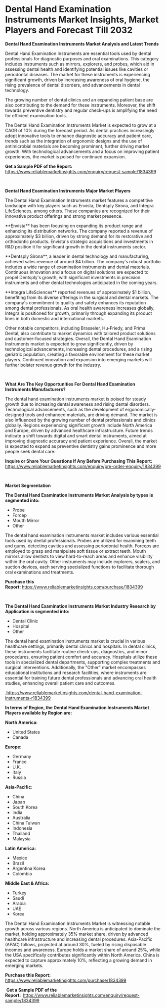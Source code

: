 <p><h1>Dental Hand Examination Instruments Market Insights, Market Players and Forecast Till 2032</h1></p><p><strong>Dental Hand Examination Instruments Market Analysis and Latest Trends</strong></p>
<p><p>Dental Hand Examination Instruments are essential tools used by dental professionals for diagnostic purposes and oral examinations. This category includes instruments such as mirrors, explorers, and probes, which aid in assessing dental health and identifying potential issues like cavities or periodontal diseases. The market for these instruments is experiencing significant growth, driven by increasing awareness of oral hygiene, the rising prevalence of dental disorders, and advancements in dental technology. </p><p>The growing number of dental clinics and an expanding patient base are also contributing to the demand for these instruments. Moreover, the shift towards preventive dentistry and regular check-ups is amplifying the need for efficient examination tools. </p><p>The Dental Hand Examination Instruments Market is expected to grow at a CAGR of 10% during the forecast period. As dental practices increasingly adopt innovative tools to enhance diagnostic accuracy and patient care, trends such as the integration of ergonomic designs and the use of antimicrobial materials are becoming prominent, further driving market growth. With technological advancements and a focus on improving patient experiences, the market is poised for continued expansion.</p></p>
<p><strong>Get a Sample PDF of the Report:&nbsp;</strong> <a href="https://www.reliablemarketinsights.com/enquiry/request-sample/1834399?utm_campaign=2535&utm_medium=2&utm_source=Github&utm_content=ia&utm_term=14042025&utm_id=dental-hand-examination-instruments">https://www.reliablemarketinsights.com/enquiry/request-sample/1834399</a></p>
<p>&nbsp;</p>
<p><strong>Dental Hand Examination Instruments Major Market Players</strong></p>
<p><p>The Dental Hand Examination Instruments market features a competitive landscape with key players such as Envista, Dentsply Sirona, and Integra LifeSciences, among others. These companies are recognized for their innovative product offerings and strong market presence.</p><p>**Envista** has been focusing on expanding its product range and enhancing its distribution networks. The company reported a revenue of approximately $3 billion, driven by strong demand for its restorative and orthodontic products. Envista's strategic acquisitions and investments in R&D position it for significant growth in the dental instruments sector.</p><p>**Dentsply Sirona**, a leader in dental technology and manufacturing, achieved sales revenue of around $4 billion. The company's robust portfolio includes a wide range of examination instruments and dental materials. Continuous innovation and a focus on digital solutions are expected to propel Dentsply's growth, with significant investments in precision instruments and other dental technologies anticipated in the coming years.</p><p>**Integra LifeSciences** reported revenues of approximately $1 billion, benefiting from its diverse offerings in the surgical and dental markets. The company's commitment to quality and safety enhances its reputation among dental professionals. As oral health awareness increases globally, Integra is positioned for growth, primarily through expanding its product lines in both domestic and international markets.</p><p>Other notable competitors, including Brasseler, Hu-Friedy, and Prima Dental, also contribute to market dynamics with tailored product solutions and customer-focused strategies. Overall, the Dental Hand Examination Instruments market is expected to grow significantly, driven by technological advancements, increasing dental procedures, and a rising geriatric population, creating a favorable environment for these market players. Continued innovation and expansion into emerging markets will further bolster revenue growth for the industry.</p></p>
<p>&nbsp;</p>
<p><strong>What Are The Key Opportunities For Dental Hand Examination Instruments Manufacturers?</strong></p>
<p><p>The dental hand examination instruments market is poised for steady growth due to increasing dental awareness and rising dental disorders. Technological advancements, such as the development of ergonomically-designed tools and enhanced materials, are driving demand. The market is also influenced by the growing number of dental professionals and clinics globally. Regions experiencing significant growth include North America and Europe, driven by advanced healthcare infrastructure. Future trends indicate a shift towards digital and smart dental instruments, aimed at improving diagnostic accuracy and patient experience. Overall, the market is expected to expand as preventive dentistry gains prominence and more people seek dental care.</p></p>
<p><strong>Inquire or Share Your Questions If Any Before Purchasing This Report:</strong> <a href="https://www.reliablemarketinsights.com/enquiry/pre-order-enquiry/1834399?utm_campaign=2535&utm_medium=2&utm_source=Github&utm_content=ia&utm_term=14042025&utm_id=dental-hand-examination-instruments">https://www.reliablemarketinsights.com/enquiry/pre-order-enquiry/1834399</a></p>
<p>&nbsp;</p>
<p><strong>Market Segmentation</strong></p>
<p><strong>The Dental Hand Examination Instruments Market Analysis by types is segmented into:</strong></p>
<p><ul><li>Probe</li><li>Forcep</li><li>Mouth Mirror</li><li>Other</li></ul></p>
<p><p>The dental hand examination instruments market includes various essential tools used by dental professionals. Probes are utilized for examining teeth and gums, detecting cavities and assessing periodontal health. Forceps are employed to grasp and manipulate soft tissue or extract teeth. Mouth mirrors allow dentists to view hard-to-reach areas and enhance visibility within the oral cavity. Other instruments may include explorers, scalers, and suction devices, each serving specialized functions to facilitate thorough oral examinations and treatments.</p></p>
<p><strong>Purchase this Report:&nbsp;</strong><a href="https://www.reliablemarketinsights.com/purchase/1834399?utm_campaign=2535&utm_medium=2&utm_source=Github&utm_content=ia&utm_term=14042025&utm_id=dental-hand-examination-instruments">https://www.reliablemarketinsights.com/purchase/1834399</a></p>
<p>&nbsp;</p>
<p><strong>The Dental Hand Examination Instruments Market Industry Research by Application is segmented into:</strong></p>
<p><ul><li>Dental Clinic</li><li>Hospital</li><li>Other</li></ul></p>
<p><p>The dental hand examination instruments market is crucial in various healthcare settings, primarily dental clinics and hospitals. In dental clinics, these instruments facilitate routine check-ups, diagnostics, and minor procedures, ensuring patient comfort and accuracy. Hospitals utilize these tools in specialized dental departments, supporting complex treatments and surgical interventions. Additionally, the "Other" market encompasses educational institutions and research facilities, where instruments are essential for training future dental professionals and advancing oral health studies, enhancing overall patient care and outcomes.</p></p>
<p><a href="https://www.reliablemarketinsights.com/dental-hand-examination-instruments-r1834399?utm_campaign=2535&utm_medium=2&utm_source=Github&utm_content=ia&utm_term=14042025&utm_id=dental-hand-examination-instruments">&nbsp;https://www.reliablemarketinsights.com/dental-hand-examination-instruments-r1834399</a></p>
<p><strong>In terms of Region, the Dental Hand Examination Instruments Market Players available by Region are:</strong></p>
<p>
    <p> <strong> North America: </strong>
        <ul>
            <li>United States</li>
            <li>Canada</li>
        </ul>
        </p> 
    <p> <strong> Europe: </strong>
        <ul>
            <li>Germany</li>
            <li>France</li>
            <li>U.K.</li>
            <li>Italy</li>
            <li>Russia</li>
        </ul>
        </p> 
    <p> <strong> Asia-Pacific: </strong>
        <ul>
            <li>China</li>
            <li>Japan</li>
            <li>South Korea</li>
            <li>India</li>
            <li>Australia</li>
            <li>China Taiwan</li>
            <li>Indonesia</li>
            <li>Thailand</li>
            <li>Malaysia</li>
        </ul>
        </p> 
    <p> <strong> Latin America: </strong>
        <ul>
            <li>Mexico</li>
            <li>Brazil</li>
            <li>Argentina Korea</li>
            <li>Colombia</li>
        </ul>
        </p> 
    <p> <strong> Middle East & Africa: </strong>
        <ul>
            <li>Turkey</li>
            <li>Saudi</li>
            <li>Arabia</li>
            <li>UAE</li>
            <li>Korea</li>
        </ul>
    </p>
    </p>
<p><p>The Dental Hand Examination Instruments Market is witnessing notable growth across various regions. North America is anticipated to dominate the market, holding approximately 35% market share, driven by advanced healthcare infrastructure and increasing dental procedures. Asia-Pacific (APAC) follows, projected at around 30%, fueled by rising disposable incomes and awareness. Europe holds a market share of around 25%, while the USA specifically contributes significantly within North America. China is expected to capture approximately 10%, reflecting a growing demand in emerging markets.</p></p>
<p><strong>Purchase this Report: </strong><a href="https://www.reliablemarketinsights.com/purchase/1834399?utm_campaign=2535&utm_medium=2&utm_source=Github&utm_content=ia&utm_term=14042025&utm_id=dental-hand-examination-instruments">https://www.reliablemarketinsights.com/purchase/1834399</a></p>
<p>&nbsp;<strong>Get a Sample PDF of the Report:&nbsp;&nbsp;</strong><a href="https://www.reliablemarketinsights.com/enquiry/request-sample/1834399?utm_campaign=2535&utm_medium=2&utm_source=Github&utm_content=ia&utm_term=14042025&utm_id=dental-hand-examination-instruments">https://www.reliablemarketinsights.com/enquiry/request-sample/1834399</a></p>
<p><strong></strong></p>
<p><p></p><p></p><p></p></p>